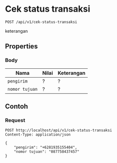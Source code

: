 # Cek status transaksi
```http
POST /api/v1/cek-status-transaksi
```
keterangan
## Properties
### Body
Nama  | Nilai | Keterangan
--- | --- | ---
<code>pengirim</code> | ? | ?
<code>nomor tujuan</code> | ? | ?

## Contoh

### Request
```http
POST http://localhost/api/v1/cek-status-transaksi
Content-Type: application/json

{
    "pengirim": "+6281935155404",
    "nomor tujuan": "087758437457"
}
```
